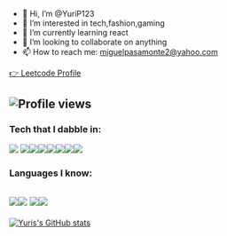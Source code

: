 - 👋 Hi, I’m @YuriP123
- 👀 I’m interested in tech,fashion,gaming
- 🌱 I’m currently learning react
- 💞️ I’m looking to collaborate on anything
- 📫 How to reach me: miguelpasamonte2@yahoo.com

[👉 Leetcode Profile](https://leetcode.com/YuriP123/)

![Profile views](https://gpvc.arturio.dev/YuriP123)
---
### Tech that I dabble in:
<img src = "https://img.shields.io/badge/-HTML5-E34F26?style=flat&logo=html5&logoColor=white"> <img src = "https://img.shields.io/badge/-CSS3-1572B6?style=flat&logo=css3&logoColor=white"><img src="https://img.shields.io/badge/-Sass-cc6699?style=flat&logo=sass&logoColor=ffffff"><img src="https://img.shields.io/badge/-React-000000?style=flat&logo=react&logoColor=00c8ff"><img src="https://img.shields.io/badge/-Node.js-3C873A?style=flat&logo=Node.js&logoColor=white"><img src="http://img.shields.io/badge/-Git-F1502F?style=flat&logo=git&logoColor=FFFFFF"><img src="http://img.shields.io/badge/-Github-000000?style=flat&logo=github&logoColor=FFFFFF"><img src="http://img.shields.io/badge/-VS%20Code-007ACC?style=flat&logo=visual%20studio%20code&logoColor=white">

### Languages I know:
<img src="http://img.shields.io/badge/-Java-F89820?style=flat&logo=java&logoColor=white"><img src="https://img.shields.io/badge/-C%20&%20C++-659ad2?style=flat&logo=c%2B%2B&logoColor=ffffff"> <img src="https://img.shields.io/badge/-Python-black?style=flat&logo=python&logoColor=white"><img src="https://img.shields.io/badge/-JavaScript-eed718?style=flat&logo=javascript&logoColor=ffffff">
---
[![Yuris's GitHub stats](https://github-readme-stats.vercel.app/api?username=YuriP123&theme=tokyonight)](https://github.com/anuraghazra/github-readme-stats)

<!---
YuriP123/YuriP123 is a ✨ special ✨ repository because its `README.md` (this file) appears on your GitHub profile.
You can click the Preview link to take a look at your changes.
--->
